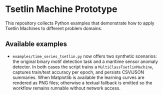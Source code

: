 # Tsetlin Machine Prototype

This repository collects Python examples that demonstrate how to apply
Tsetlin Machines to different problem domains.

## Available examples

- `examples/time_series_tsetlin.py` now offers two synthetic scenarios:
  the original binary motif detection task and a maritime sensor anomaly
  detector. In both cases the script trains a `MultiClassTsetlinMachine`,
  captures train/test accuracy per epoch, and persists CSV/JSON summaries.
  When Matplotlib is available the learning curves are rendered as PNG files;
  otherwise a textual fallback is emitted so the workflow remains runnable
  without network access.
